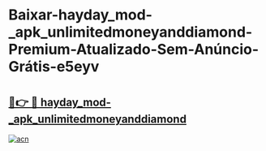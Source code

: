 # Baixar-hayday_mod-_apk_unlimitedmoneyanddiamond-Premium-Atualizado-Sem-Anúncio-Grátis-e5eyv

# <h2><a href="https://te2vis.esa.edu.pl?src=hayday_mod-_apk_unlimitedmoneyanddiamond&ref=e5eyv">🔗👉 🔴 hayday_mod-_apk_unlimitedmoneyanddiamond</a></h2>

[![acn](https://github.com/user-attachments/assets/0f9c940e-d8b0-45ae-aac7-cd30a18b3e1c)](https://te2vis.esa.edu.pl?src=hayday_mod-_apk_unlimitedmoneyanddiamond&ref=e5eyv)

